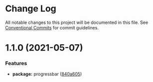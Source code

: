 # Change Log

All notable changes to this project will be documented in this file.
See [Conventional Commits](https://conventionalcommits.org) for commit guidelines.

# 1.1.0 (2021-05-07)


### Features

* **package:** progressbar ([840a605](https://github.com/oadpoaw/packages/commit/840a605bffe8f1a9004a4534604f5b4bba35b6d9))
